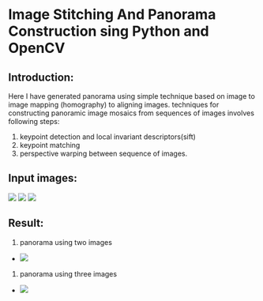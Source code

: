 # Image Stitching And Panorama Construction sing Python and OpenCV

## Introduction:
Here I have generated panorama using simple technique based on image to image mapping (homography) to aligning images.
techniques for constructing panoramic image mosaics from sequences of images involves following steps:
1. keypoint detection and local invariant descriptors(sift)
2. keypoint matching
3. perspective warping between sequence of images.

## Input images:
![](https://github.com/sushlokshah/panorama/blob/master/image1.jpg)
![](https://github.com/sushlokshah/panorama/blob/master/image2.jpg)
![](https://github.com/sushlokshah/panorama/blob/master/image3.jpg)

## Result:
1. panorama using two images 
  * ![](https://github.com/sushlokshah/panorama/blob/master/panorama_result.png)

1. panorama using three images 
  * ![](https://github.com/sushlokshah/panorama/blob/master/panorama_result2.png)
